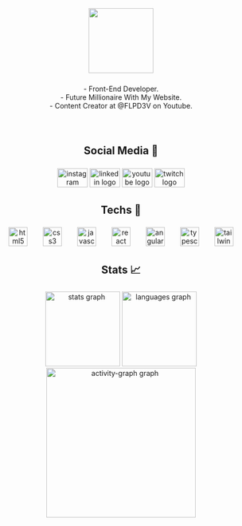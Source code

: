 <div align="center">
  <img height="130" src="https://i.giphy.com/media/v1.Y2lkPTc5MGI3NjExY2N0aTI5ZnU1cjM2bzd5bnhjMHpycm41NzQxc3QzcHhuNG90c2YweSZlcD12MV9pbnRlcm5hbF9naWZfYnlfaWQmY3Q9Zw/HCevnBRJE6Z6n2VqlG/giphy.gif"  />
</div>

###

<p align="center">- Front-End Developer.<br>- Future Millionaire With My Website.<br>- Content Creator at @FLPD3V on Youtube.</p>

###

<br clear="both">

<h2 align="center">Social Media 💬</h2>

###

<div align="center">
  <img src="https://raw.githubusercontent.com/maurodesouza/profile-readme-generator/master/src/assets/icons/social/instagram/default.svg" width="61" height="38" alt="instagram logo"  />
  <img src="https://raw.githubusercontent.com/maurodesouza/profile-readme-generator/master/src/assets/icons/social/linkedin/default.svg" width="61" height="38" alt="linkedin logo"  />
  <img src="https://raw.githubusercontent.com/maurodesouza/profile-readme-generator/master/src/assets/icons/social/youtube/default.svg" width="61" height="38" alt="youtube logo"  />
  <img src="https://raw.githubusercontent.com/maurodesouza/profile-readme-generator/master/src/assets/icons/social/twitch/default.svg" width="61" height="38" alt="twitch logo"  />
</div>

###

<h2 align="center">Techs 🔨</h2>

###

<div align="center">
  <img src="https://cdn.jsdelivr.net/gh/devicons/devicon/icons/html5/html5-original.svg" height="38" alt="html5 logo"  />
  <img width="23" />
  <img src="https://cdn.jsdelivr.net/gh/devicons/devicon/icons/css3/css3-original.svg" height="38" alt="css3 logo"  />
  <img width="23" />
  <img src="https://cdn.jsdelivr.net/gh/devicons/devicon/icons/javascript/javascript-original.svg" height="38" alt="javascript logo"  />
  <img width="23" />
  <img src="https://cdn.jsdelivr.net/gh/devicons/devicon/icons/react/react-original.svg" height="38" alt="react logo"  />
  <img width="23" />
  <img src="https://cdn.jsdelivr.net/gh/devicons/devicon/icons/angularjs/angularjs-original.svg" height="38" alt="angularjs logo"  />
  <img width="23" />
  <img src="https://cdn.jsdelivr.net/gh/devicons/devicon/icons/typescript/typescript-original.svg" height="38" alt="typescript logo"  />
  <img width="23" />
  <img src="https://cdn.jsdelivr.net/gh/devicons/devicon/icons/tailwindcss/tailwindcss-original-wordmark.svg" height="38" alt="tailwindcss logo"  />
</div>

###

<h2 align="center">Stats 📈</h2>

###

<div align="center">
  <img src="https://github-readme-stats.vercel.app/api?username=FLPD3V&hide_title=false&hide_rank=false&show_icons=true&include_all_commits=true&count_private=true&disable_animations=false&theme=gotham&locale=en&hide_border=false&order=1" height="150" alt="stats graph"  />
  <img src="https://github-readme-stats.vercel.app/api/top-langs?username=FLPD3V&locale=en&hide_title=false&layout=compact&card_width=320&langs_count=5&theme=gotham&hide_border=false&order=2" height="150" alt="languages graph"  />
  <img src="https://github-readme-activity-graph.vercel.app/graph?username=FLPD3V&radius=16&theme=gotham&area=true&order=5" height="300" alt="activity-graph graph"  />
</div>

###

